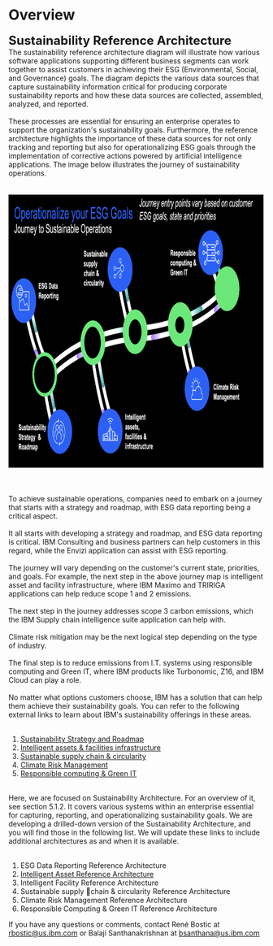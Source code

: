 

# Overview

<font size="5"><b>Sustainability Reference Architecture <br></b></font>The sustainability reference architecture diagram will illustrate how various software applications supporting different business segments can work together to assist customers in achieving their ESG (Environmental, Social, and Governance) goals. The diagram depicts the various data sources that capture sustainability information critical for producing corporate sustainability reports and how these data sources are collected, assembled, analyzed, and reported. <br><br>These processes are essential for ensuring an enterprise operates to support the organization's sustainability goals. Furthermore, the reference architecture highlights the importance of these data sources for not only tracking and reporting but also for operationalizing ESG goals through the implementation of corrective actions powered by artificial intelligence applications. The image below illustrates the journey of sustainability operations. <br><br><br><img style="height: 539px; width: 913px;" src="../files/file_723998e12ed0dc88.png"><div><br></div><div><br></div>To achieve sustainable operations, companies need to embark on a journey that starts with a strategy and roadmap, with ESG data reporting being a critical aspect. <br><br> It all starts with developing a strategy and roadmap, and ESG data reporting is critical. IBM Consulting and business partners can help customers in this regard, while the Envizi application can assist with ESG reporting. <br><br>The journey will vary depending on the customer's current state, priorities, and goals. For example, the next step in the above journey map is intelligent asset and facility infrastructure, where IBM Maximo and TRIRIGA applications can help reduce scope 1 and 2 emissions. <br><br>The next step in the journey addresses scope 3 carbon emissions, which the IBM Supply chain intelligence suite application can help with. <br><br>Climate risk mitigation may be the next logical step depending on the type of industry. <br><br>The final step is to reduce emissions from I.T. systems using responsible computing and Green IT, where IBM products like Turbonomic, Z16, and IBM Cloud can play a role. <br><br><div>No matter what options customers choose, IBM has a solution that can help them achieve their sustainability goals. You can refer to the following external links to learn about IBM's sustainability offerings in these areas. </div><div><br></div><ol><li><a href="https://www.ibm.com/resources/sustainability/guidebook-build" target="_blank">Sustainability Strategy and Roadmap</a><br></li><li><a href="https://www.ibm.com/resources/guides/intelligent-asset-management/" target="_blank">Intelligent assets & facilities infrastructure </a><br></li><li><a href="https://www.ibm.com/supply-chain" target="_blank">Sustainable supply chain & circularity</a><br></li><li><a href="https://www.ibm.com/resources/business-operations/manage-climate-risk" target="_blank">Climate Risk Management</a><br></li><li><a href="https://www.ibm.com/resources/guides/business-operations/embrace-green-it" target="_blank">Responsible computing & Green IT</a><br></li></ol><br>Here, we are focused on Sustainability Architecture. For an overview of it, see section 5.1.2. It covers various systems within an enterprise essential for capturing, reporting, and operationalizing sustainability goals. We are developing a drilled-down version of the Sustainability Architecture, and you will find those in the following list. We will update these links to include additional architectures as and when it is available. <br><br><ol><li>ESG Data Reporting Reference Architecture<br></li><li><a href="https://w3.ibm.com/tools/cogarch/architectures/Collaboration/arch_S1dSACWGn" target="_blank">Intelligent Asset Reference Architecture</a><br></li><li>Intelligent Facility Reference Architecture<br></li><li>Sustainable supply chain & circularity Reference Architecture<br></li><li>Climate Risk Management Reference Architecture<br></li><li>Responsible Computing & Green IT Reference Architecture<br></li></ol><div>If you have any questions or comments, contact René Bostic at rbostic@us.ibm.com or Balaji Santhanakrishnan at bsanthana@us.ibm.com <br></div><br><br>
